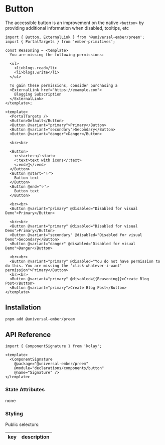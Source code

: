 # Button

The accessible button is an improvement on the native `<button>` by providing additional information when disabled, tooltips, etc


```gjs live no-shadow
import { Button, ExternalLink } from '@universal-ember/preem';
import { PortalTargets } from 'ember-primitives';

const Reasoning = <template>
  You are missing the following permissions:
  
  <ul>
    <li>blogs.read</li>
    <li>blogs.write</li>
  </ul>

  To gain these permissions, consider purchasing a 
  <ExternalLink href="https://example.com">
    Blogging Subscription
  </ExternalLink>
</template>;

<template>
  <PortalTargets />
  <Button>Default</Button>
  <Button @variant="primary">Primary</Button>
  <Button @variant="secondary">Secondary</Button>
  <Button @variant="danger">Danger</Button>

  <br><br>

  <Button>
    <:start>✨</:start>
    <:text>text with icons</:text>
    <:end>🎉</:end>
  </Button>
  <Button @start="✨">
    Button text
  </Button>
  <Button @end="✨">
    Button text
  </Button>

  <br><br>
  <Button @variant="primary" @disabled="Disabled for visual Demo">Primary</Button>

  <br><br>
  <Button @variant="primary" @disabled="Disabled for visual Demo">Primary</Button>
  <Button @variant="secondary" @disabled="Disabled for visual Demo">Secondary</Button>
  <Button @variant="danger" @disabled="Disabled for visual Demo">Danger</Button>

  <br><br>
  <Button @variant="primary" @disabled="You do not have permission to do this. You are missing the 'click-whatever-i-want' permission">Primary</Button>
  <br><br>
  <Button @variant="primary" @disabled={{Reasoning}}>Create Blog Post</Button>
  <Button @variant="primary">Create Blog Post</Button>
</template>
```

## Installation

```bash 
pnpm add @universal-ember/preem 
```

## API Reference

```gjs
import { ComponentSignature } from 'kolay';

<template>
  <ComponentSignature 
    @package="@universal-ember/preem" 
    @module="declarations/components/button" 
    @name="Signature" />
</template>
```

### State Attributes

none

### Styling 

Public selectors:

| key | description |  
| :---: | :----------- |  
